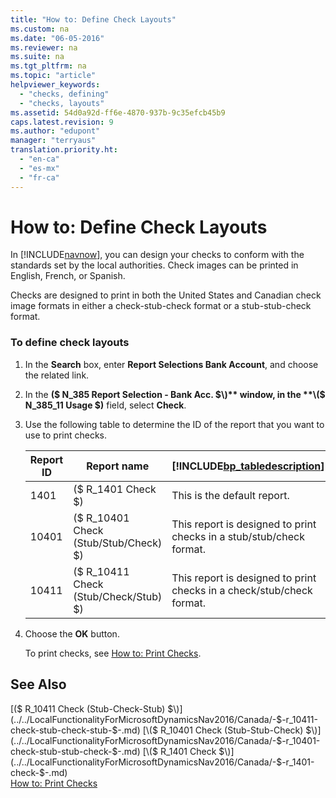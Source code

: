```yaml
---
title: "How to: Define Check Layouts"
ms.custom: na
ms.date: "06-05-2016"
ms.reviewer: na
ms.suite: na
ms.tgt_pltfrm: na
ms.topic: "article"
helpviewer_keywords: 
  - "checks, defining"
  - "checks, layouts"
ms.assetid: 54d0a92d-ff6e-4870-937b-9c35efcb45b9
caps.latest.revision: 9
ms.author: "edupont"
manager: "terryaus"
translation.priority.ht: 
  - "en-ca"
  - "es-mx"
  - "fr-ca"
---
```

# How to: Define Check Layouts
In [!INCLUDE[navnow](../../ApplicationDesign/includes/navnow_md.md)], you can design your checks to conform with the standards set by the local authorities. Check images can be printed in English, French, or Spanish.  
  
 Checks are designed to print in both the United States and Canadian check image formats in either a check\-stub\-check format or a stub\-stub\-check format.  
  
### To define check layouts  
  
1.  In the **Search** box, enter **Report Selections Bank Account**, and choose the related link.  
  
2.  In the **\($ N\_385 Report Selection \- Bank Acc. $\)** window, in the **\($ N\_385\_11 Usage $\)** field, select **Check**.  
  
3.  Use the following table to determine the ID of the report that you want to use to print checks.  
  
    |Report ID|Report name|[!INCLUDE[bp_tabledescription](../../ApplicationDesign/includes/bp_tabledescription_md.md)]|  
    |---------------|-----------------|---------------------------------------|  
    |1401|\($ R\_1401 Check $\)|This is the default report.|  
    |10401|\($ R\_10401 Check \(Stub\/Stub\/Check\) $\)|This report is designed to print checks in a stub\/stub\/check format.|  
    |10411|\($ R\_10411 Check \(Stub\/Check\/Stub\) $\)|This report is designed to print checks in a check\/stub\/check format.|  
  
4.  Choose the **OK** button.  
  
     To print checks, see [How to: Print Checks](../../LocalFunctionalityForMicrosoftDynamicsNav2016/Canada/how-to-print-checks.md).  
  
## See Also  
 [\($ R\_10411 Check \(Stub\-Check\-Stub\) $\)](../../LocalFunctionalityForMicrosoftDynamicsNav2016/Canada/-$-r_10411-check-stub-check-stub-$-.md)   
 [\($ R\_10401 Check \(Stub\-Stub\-Check\) $\)](../../LocalFunctionalityForMicrosoftDynamicsNav2016/Canada/-$-r_10401-check-stub-stub-check-$-.md)   
 [\($ R\_1401 Check $\)](../../LocalFunctionalityForMicrosoftDynamicsNav2016/Canada/-$-r_1401-check-$-.md)   
 [How to: Print Checks](../../LocalFunctionalityForMicrosoftDynamicsNav2016/Canada/how-to-print-checks.md)